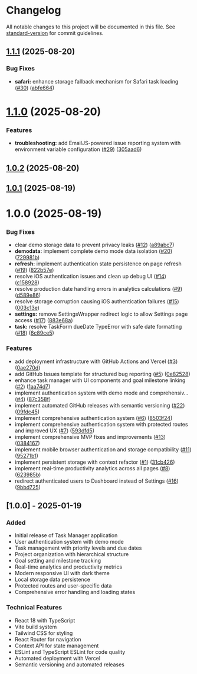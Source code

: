 # Changelog

All notable changes to this project will be documented in this file. See [standard-version](https://github.com/conventional-changelog/standard-version) for commit guidelines.

## [1.1.1](https://github.com/philga7/task-manager/compare/v1.1.0...v1.1.1) (2025-08-20)


### Bug Fixes

* **safari:** enhance storage fallback mechanism for Safari task loading ([#30](https://github.com/philga7/task-manager/issues/30)) ([abfe664](https://github.com/philga7/task-manager/commit/abfe6643f6205987015b9a1b256b95292971ac2d))

# [1.1.0](https://github.com/philga7/task-manager/compare/v1.0.2...v1.1.0) (2025-08-20)


### Features

* **troubleshooting:** add EmailJS-powered issue reporting system with environment variable configuration ([#29](https://github.com/philga7/task-manager/issues/29)) ([305aad6](https://github.com/philga7/task-manager/commit/305aad60c6d2d48aaa3105f3dd3a67194e15de2c))

## [1.0.2](https://github.com/philga7/task-manager/compare/v1.0.1...v1.0.2) (2025-08-20)

## [1.0.1](https://github.com/philga7/task-manager/compare/v1.0.0...v1.0.1) (2025-08-19)

# 1.0.0 (2025-08-19)


### Bug Fixes

* clear demo storage data to prevent privacy leaks ([#12](https://github.com/philga7/task-manager/issues/12)) ([a89abc7](https://github.com/philga7/task-manager/commit/a89abc79f6d6bc113e52a3ed57ed02b2248051cd))
* **demodata:** implement complete demo mode data isolation ([#20](https://github.com/philga7/task-manager/issues/20)) ([729981b](https://github.com/philga7/task-manager/commit/729981b7fa1d780b34031e4fc51d89f701d377e3))
* **refresh:** implement authentication state persistence on page refresh ([#19](https://github.com/philga7/task-manager/issues/19)) ([822b57e](https://github.com/philga7/task-manager/commit/822b57ef3f33e7cf75e055eee2eb492f03710041))
* resolve iOS authentication issues and clean up debug UI ([#14](https://github.com/philga7/task-manager/issues/14)) ([c158928](https://github.com/philga7/task-manager/commit/c158928665edd23b6aba9d85ccf132db7f4f5001))
* resolve production date handling errors in analytics calculations ([#9](https://github.com/philga7/task-manager/issues/9)) ([d589e86](https://github.com/philga7/task-manager/commit/d589e863d55ef7b6fe731850e6c8979f73c0f8fe))
* resolve storage corruption causing iOS authentication failures ([#15](https://github.com/philga7/task-manager/issues/15)) ([003c13e](https://github.com/philga7/task-manager/commit/003c13edfff168b538b56b269d4fab0cfd90613c))
* **settings:** remove SettingsWrapper redirect logic to allow Settings page access ([#17](https://github.com/philga7/task-manager/issues/17)) ([883e68a](https://github.com/philga7/task-manager/commit/883e68aff89f52eb51822ec61029a2d470607f4f))
* **task:** resolve TaskForm dueDate TypeError with safe date formatting ([#18](https://github.com/philga7/task-manager/issues/18)) ([6c89ce5](https://github.com/philga7/task-manager/commit/6c89ce511bb373d1e2e9e97d63f81dd9c60d54da))


### Features

* add deployment infrastructure with GitHub Actions and Vercel ([#3](https://github.com/philga7/task-manager/issues/3)) ([0ae270d](https://github.com/philga7/task-manager/commit/0ae270dbf6e40f7b3e9202ec766492a7990d4666))
* add GitHub Issues template for structured bug reporting ([#5](https://github.com/philga7/task-manager/issues/5)) ([0e82528](https://github.com/philga7/task-manager/commit/0e82528480d0f3593542e4cded2318eec5df915d))
* enhance task manager with UI components and goal milestone linking ([#2](https://github.com/philga7/task-manager/issues/2)) ([1aa74d7](https://github.com/philga7/task-manager/commit/1aa74d77043722cbe946e984e0b38c995d2f4b76))
* implement authentication system with demo mode and comprehensiv… ([#4](https://github.com/philga7/task-manager/issues/4)) ([87c358f](https://github.com/philga7/task-manager/commit/87c358f9ed0edaf4a61bf96e11038c78111de4f2))
* implement automated GitHub releases with semantic versioning ([#22](https://github.com/philga7/task-manager/issues/22)) ([09fdc45](https://github.com/philga7/task-manager/commit/09fdc453660ff7eb716d1e34aa8978a82938b1bc))
* implement comprehensive authentication system ([#6](https://github.com/philga7/task-manager/issues/6)) ([8503f24](https://github.com/philga7/task-manager/commit/8503f245fa4b1fda62d52a0dcfcaa89963e67fc3))
* implement comprehensive authentication system with protected routes and improved UX ([#7](https://github.com/philga7/task-manager/issues/7)) ([593dfd5](https://github.com/philga7/task-manager/commit/593dfd5722efafe0f1b1ee4f8216d573933845ba))
* implement comprehensive MVP fixes and improvements ([#13](https://github.com/philga7/task-manager/issues/13)) ([0384167](https://github.com/philga7/task-manager/commit/03841676742160499c30bcd76cc1c01ddfdaa348))
* implement mobile browser authentication and storage compatibility ([#11](https://github.com/philga7/task-manager/issues/11)) ([95271b1](https://github.com/philga7/task-manager/commit/95271b19fe1b4c22590f6568f476312335881fc0))
* implement persistent storage with context refactor ([#1](https://github.com/philga7/task-manager/issues/1)) ([31cb426](https://github.com/philga7/task-manager/commit/31cb426008af9ad6034e98ae9b50f6484ad4f3bb))
* implement real-time productivity analytics across all pages ([#8](https://github.com/philga7/task-manager/issues/8)) ([623985b](https://github.com/philga7/task-manager/commit/623985b41e6b1293408a607cd4e607df41d30ce2))
* redirect authenticated users to Dashboard instead of Settings ([#16](https://github.com/philga7/task-manager/issues/16)) ([9bbd725](https://github.com/philga7/task-manager/commit/9bbd7251de76eeb001be8ca1f4e4f8f120181693))

## [1.0.0] - 2025-01-19

### Added
- Initial release of Task Manager application
- User authentication system with demo mode
- Task management with priority levels and due dates
- Project organization with hierarchical structure
- Goal setting and milestone tracking
- Real-time analytics and productivity metrics
- Modern responsive UI with dark theme
- Local storage data persistence
- Protected routes and user-specific data
- Comprehensive error handling and loading states

### Technical Features
- React 18 with TypeScript
- Vite build system
- Tailwind CSS for styling
- React Router for navigation
- Context API for state management
- ESLint and TypeScript ESLint for code quality
- Automated deployment with Vercel
- Semantic versioning and automated releases
